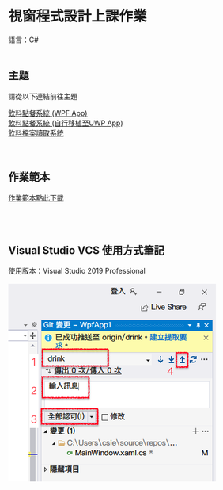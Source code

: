 <h1> 視窗程式設計上課作業 </h1>
語言：C#
<br><br>
<h2>主題</h2>
<pre>請從以下連結前往主題</pre>
<a href="https://github.com/iambjlu/CS_Class/tree/master/drink"> 飲料點餐系統 (WPF App) </a><br>
<a href="https://github.com/iambjlu/CS_Class/tree/master/drink_UWP"> 飲料點餐系統 (自行移植至UWP App) </a><br>
<a href="https://github.com/iambjlu/CS_Class/tree/master/Wpf_File"> 飲料檔案讀取系統 </a><br>
<br><br>
<h2>作業範本</h2>
<a href="https://github.com/iambjlu/CS_class/raw/master/Readme_src/%E8%A6%96%E7%AA%97%E7%A8%8B%E5%BC%8F%E8%A8%AD%E8%A8%88%E7%AC%AC%EF%BC%AE%E6%AC%A1%E4%BD%9C%E6%A5%AD-5a8g0005.docx" target="_blank" download>作業範本點此下載</a><br>
<br><br><br>
<h2>Visual Studio VCS 使用方式筆記</h2>
使用版本：Visual Studio 2019 Professional<br><br>
<img src="https://github.com/iambjlu/CS_class/blob/master/Readme_src/vcs_guide_1100928.png?raw=true"></img>
